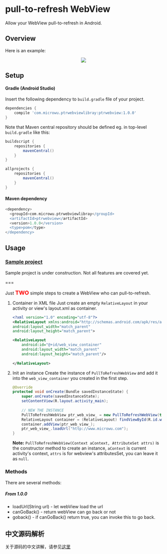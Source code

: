 pull-to-refresh WebView
===

Allow your WebView pull-to-refresh in Android.

## Overview
Here is an example:

<p align="center">
  <img src="http://7xqppk.com1.z0.glb.clouddn.com/20160923/00.gif">
</p>

## Setup

#### Gradle (Android Studio)

Insert the following dependency to `build.gradle` file of your project.

```groovy
dependencies {
    compile 'com.microwu.ptrwebviewlibray:ptrwebview:1.0.0'
}
```

Note that Maven central repository should be defined eg. in top-level `build.gradle` like this:

```groovy 
buildscript {
    repositories {
        mavenCentral()
    }
}

allprojects {
    repositories {
        mavenCentral()
    }
}
```

#### Maven dependency

```groovy
<dependency>
  <groupId>com.microwu.ptrwebviewlibray</groupId>
  <artifactId>ptrwebview</artifactId>
  <version>1.0.0</version>
  <type>pom</type>
</dependency>
```

## Usage

### [Sample project](https://github.com/lipeng1667/PullToRefreshWebView/tree/master/SimpleDemo)
Sample project is under construction. Not all features are covered yet.

===

Just <font color=red size=4>**TWO**</font> simple steps to create a WebView who can pull-to-refresh.

1. Container in XML file
	Just create an empty `RelativeLayout` in your activity or view's layout.xml as container. 
	
	```xml
	<?xml version="1.0" encoding="utf-8"?>
	<RelativeLayout xmlns:android="http://schemas.android.com/apk/res/android"
    android:layout_width="match_parent"
    android:layout_height="match_parent">

    <RelativeLayout
        android:id="@+id/web_view_container"
        android:layout_width="match_parent"
        android:layout_height="match_parent"/>
        
	</RelativeLayout>
	``` 

2. Init an instance
	Create the instance of `PullToRefreshWebView` and add it into the `web_view_container` you created in the first step.
	
	```java
	@Override
    protected void onCreate(Bundle savedInstanceState) {
        super.onCreate(savedInstanceState);
        setContentView(R.layout.activity_main);
        
        // NEW THE INSTANCE
        PullToRefreshWebView ptr_web_view_ = new PullToRefreshWebView(this,null);
        RelativeLayout container = (RelativeLayout) findViewById(R.id.web_view_container);
        container.addView(ptr_web_view_);
        ptr_web_view_.loadUrl("http://www.microwu.com");
    }
	```

	**Note:**
	`PullToRefreshWebView(Context aContext, AttributeSet attrs)` is the constructor method to create an instance, `aContext` is current activity's context, `attrs` is for webview's attributesSet, you can leave it as `null`.
	
### Methods
There are several methods:

##### From 1.0.0
 
+ loadUrl(String url) - let webView load the url
+ canGoBack() - return webView can go back or not
+ goback() - if canGoBack() return true, you can invoke this to go back.



## 中文源码解析

关于源码的中文讲解，请参见[这里](http://lipeng1667.github.io/2016/09/12/android-webview-pull-to-refresh/)




